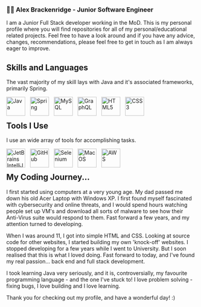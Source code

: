 <h3>👨‍💻 Alex Brackenridge - Junior Software Engineer</h3>


<p>I am a Junior Full Stack developer working in the MoD. This is my personal profile where you will find repositories for all of my personal/educational related projects. Feel free to have a look around and if you have any advice, changes, recommendations, please feel free to get in touch as I am always eager to improve. </p>

<h2> Skills and Languages </h2>

The vast majority of my skill lays with Java and it's associated frameworks, primarily Spring.

<img align="left" alt="Java" width="50px" style="padding-right:10px" src="https://cdn.jsdelivr.net/gh/devicons/devicon/icons/java/java-original.svg" /><img align="left" alt="Spring" width="50px" style="padding-right:10px"  src="https://cdn.jsdelivr.net/gh/devicons/devicon/icons/spring/spring-original-wordmark.svg" /><img align="left" alt="MySQL" width="50px" style="padding-right:10px" src="https://cdn.jsdelivr.net/gh/devicons/devicon/icons/mysql/mysql-original-wordmark.svg" />
            <img align="left" alt="GraphQL" width="50px" style="padding-right:10px" src="https://cdn.jsdelivr.net/gh/devicons/devicon/icons/graphql/graphql-plain-wordmark.svg" />
          <img align="left" alt="HTML5" width="50px" style="padding-right:10px" src="https://cdn.jsdelivr.net/gh/devicons/devicon/icons/html5/html5-plain-wordmark.svg" /><img align="left" alt="CSS3" width="50px" style="padding-right:10px" src="https://cdn.jsdelivr.net/gh/devicons/devicon/icons/css3/css3-plain-wordmark.svg" />

<br></br>

<h2> Tools I Use </h2>

I use an wide array of tools for accomplishing tasks. 

<img align="left" alt="JetBrains IntelliJ IDEA" width="50px" style="padding-right:10px" src="https://cdn.jsdelivr.net/gh/devicons/devicon/icons/jetbrains/jetbrains-original.svg"/><img align="left" alt="GitHub" width="50px" style="padding-right:10px" src="https://cdn.jsdelivr.net/gh/devicons/devicon/icons/github/github-original.svg" />
            <img align="left" alt="Selenium" width="50px" style="padding-right:10px" src="https://cdn.jsdelivr.net/gh/devicons/devicon/icons/selenium/selenium-original.svg" />
            <img align="left" alt="MacOS" width="50px" style="padding-right:10px" src="https://cdn.jsdelivr.net/gh/devicons/devicon/icons/apple/apple-original.svg" />
            <img align="left" alt="AWS" width="50px" style="padding-right:10px"  src="https://cdn.jsdelivr.net/gh/devicons/devicon/icons/amazonwebservices/amazonwebservices-original.svg" />
<br></br>
<h2> My Coding Journey...</h2>

I first started using computers at a very young age. My dad passed me down his old Acer Laptop with Windows XP. I first found myself fascinated with cybersecurity and online threats, and I would spend hours watching people set up VM's and download all sorts of malware to see how their Anti-Virus suite would respond to them. Fast forward a few years, and my attention turned to developing. 

When I was around 11, I got into simple HTML and CSS. Looking at source code for other websites, I started building my own 'knock-off' websites. I stopped developing for a few years while I went to University. But I soon realised that this is what I loved doing. Fast forward to today, and I've found my real passion... back end and full stack development. 

I took learning Java very seriously, and it is, controversially, my favourite programming language - and the one I've stuck to! I love problem solving - fixing bugs, I love building and I love learning. 

Thank you for checking out my profile, and have a wonderful day! :)
          
          
          
          
          
          
          

          
          


